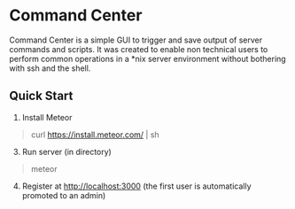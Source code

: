 Command Center
=============
Command Center is a simple GUI to trigger and save output of server commands and scripts. It was created to enable non technical users
to perform common operations in a *nix server environment without bothering with ssh and the shell.

Quick Start
-------------
1. Install Meteor
> curl https://install.meteor.com/ | sh

3. Run server (in directory)
> meteor

4. Register at <http://localhost:3000> (the first user is automatically promoted to an admin)
